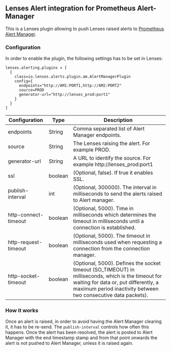 ## Lenses Alert integration for Prometheus Alert-Manager

This is a Lenses plugin allowing to push Lenses raised alerts to [Prometheus Alert Manager](https://prometheus.io/docs/alerting/alertmanager/).

### Configuration

In order to enable the plugin, the following settings has to be set in Lenses:

```
lenses.alerting.plugins = [
  {
    class=io.lenses.alerts.plugin.am.AlertManagerPlugin
    config={
      endpoints="http://AM1:PORT1,http://AM2:PORT2"
      source=PROD
      generator-url="http://lenses_prod:port1"
    }
  }
]
```

|Configuration         | Type    | Description                                                                                 |
|----------------------|---------|---------------------------------------------------------------------------------------------|
| endpoints            | String  | Comma separated list of Alert Manager endpoints.                                            |
| source               | String  | The Lenses raising the alert. For example PROD.                                             |
| generator-url        | String  | A URL to identify the source. For example http://lenses_prod:port1                          |
| ssl                  | boolean | (Optional, false). If true it enables SSL.                                                  |
| publish-interval     | int     | (Optional, 300000). The interval in milliseconds to send the alerts raised to Alert manager.|
| http-connect-timeout | boolean | (Optional, 5000). Time in milliseconds which determines the timeout in milliseconds until a connection is established.|
| http-request-timeout | boolean | (Optional, 5000).  The timeout in milliseconds used when requesting a connection from the connection manager.|
| http-socket-timeout  | boolean | (Optional, 5000).  Defines the socket timeout (SO_TIMEOUT) in milliseconds, which is the timeout for waiting for data or, put differently, a maximum period inactivity between two consecutive data packets).|

### How it works

Once an alert is raised, in order to avoid having the Alert Manager clearing it, it has to be re-send.
The `publish-interval` controls how often this happens. Once the alert has been resolved, the alert is posted to Alert Manager
with the end timestamp stamp and from that point onwards the alert is not pushed to Alert Manager, unless it is raised again.
